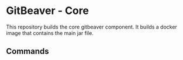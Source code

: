 # GitBeaver - Core #

This repository builds the core gitbeaver component. It builds a docker image that 
contains the main jar file. 

## Commands 

